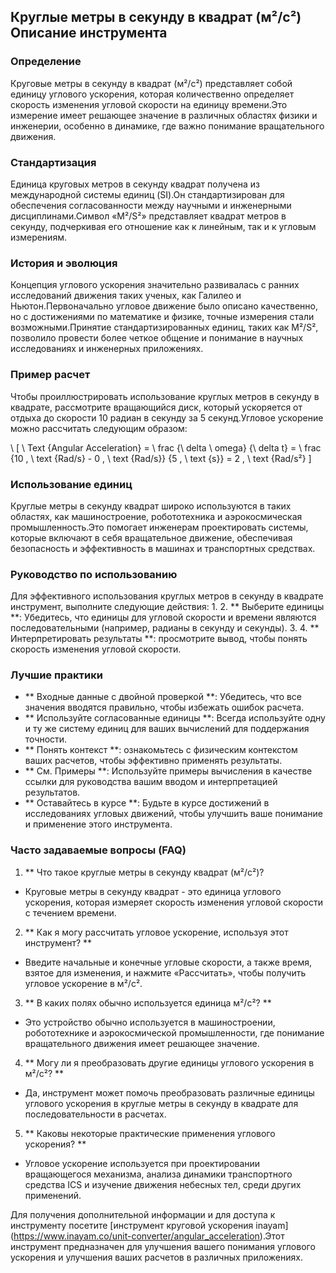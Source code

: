 ## Круглые метры в секунду в квадрат (м²/с²) Описание инструмента

### Определение
Круговые метры в секунду в квадрат (м²/с²) представляет собой единицу углового ускорения, которая количественно определяет скорость изменения угловой скорости на единицу времени.Это измерение имеет решающее значение в различных областях физики и инженерии, особенно в динамике, где важно понимание вращательного движения.

### Стандартизация
Единица круговых метров в секунду квадрат получена из международной системы единиц (SI).Он стандартизирован для обеспечения согласованности между научными и инженерными дисциплинами.Символ «M²/S²» представляет квадрат метров в секунду, подчеркивая его отношение как к линейным, так и к угловым измерениям.

### История и эволюция
Концепция углового ускорения значительно развивалась с ранних исследований движения таких ученых, как Галилео и Ньютон.Первоначально угловое движение было описано качественно, но с достижениями по математике и физике, точные измерения стали возможными.Принятие стандартизированных единиц, таких как M²/S², позволило провести более четкое общение и понимание в научных исследованиях и инженерных приложениях.

### Пример расчет
Чтобы проиллюстрировать использование круглых метров в секунду в квадрате, рассмотрите вращающийся диск, который ускоряется от отдыха до скорости 10 радиан в секунду за 5 секунд.Угловое ускорение можно рассчитать следующим образом:

\ [
\ Text {Angular Acceleration} = \ frac {\ delta \ omega} {\ delta t} = \ frac {10 \, \ text {Rad/s} - 0 \, \ text {Rad/s}} {5 \, \ text {s}} = 2 \, \ text {Rad/s²}
\]

### Использование единиц
Круглые метры в секунду квадрат широко используются в таких областях, как машиностроение, робототехника и аэрокосмическая промышленность.Это помогает инженерам проектировать системы, которые включают в себя вращательное движение, обеспечивая безопасность и эффективность в машинах и транспортных средствах.

### Руководство по использованию
Для эффективного использования круглых метров в секунду в квадрате инструмент, выполните следующие действия:
1.
2. ** Выберите единицы **: Убедитесь, что единицы для угловой скорости и времени являются последовательными (например, радианы в секунду и секунды).
3.
4. ** Интерпретировать результаты **: просмотрите вывод, чтобы понять скорость изменения угловой скорости.

### Лучшие практики
- ** Входные данные с двойной проверкой **: Убедитесь, что все значения вводятся правильно, чтобы избежать ошибок расчета.
- ** Используйте согласованные единицы **: Всегда используйте одну и ту же систему единиц для ваших вычислений для поддержания точности.
- ** Понять контекст **: ознакомьтесь с физическим контекстом ваших расчетов, чтобы эффективно применять результаты.
- ** См. Примеры **: Используйте примеры вычисления в качестве ссылки для руководства вашим вводом и интерпретацией результатов.
- ** Оставайтесь в курсе **: Будьте в курсе достижений в исследованиях угловых движений, чтобы улучшить ваше понимание и применение этого инструмента.

### Часто задаваемые вопросы (FAQ)

1. ** Что такое круглые метры в секунду квадрат (м²/с²)?
- Круговые метры в секунду квадрат - это единица углового ускорения, которая измеряет скорость изменения угловой скорости с течением времени.

2. ** Как я могу рассчитать угловое ускорение, используя этот инструмент? **
- Введите начальные и конечные угловые скорости, а также время, взятое для изменения, и нажмите «Рассчитать», чтобы получить угловое ускорение в м²/с².

3. ** В каких полях обычно используется единица м²/с²? **
- Это устройство обычно используется в машиностроении, робототехнике и аэрокосмической промышленности, где понимание вращательного движения имеет решающее значение.

4. ** Могу ли я преобразовать другие единицы углового ускорения в м²/с²? **
- Да, инструмент может помочь преобразовать различные единицы углового ускорения в круглые метры в секунду в квадрате для последовательности в расчетах.

5. ** Каковы некоторые практические применения углового ускорения? **
- Угловое ускорение используется при проектировании вращающегося механизма, анализа динамики транспортного средства ICS и изучение движения небесных тел, среди других применений.

Для получения дополнительной информации и для доступа к инструменту посетите [инструмент круговой ускорения inayam] (https://www.inayam.co/unit-converter/angular_acceleration).Этот инструмент предназначен для улучшения вашего понимания углового ускорения и улучшения ваших расчетов в различных приложениях.